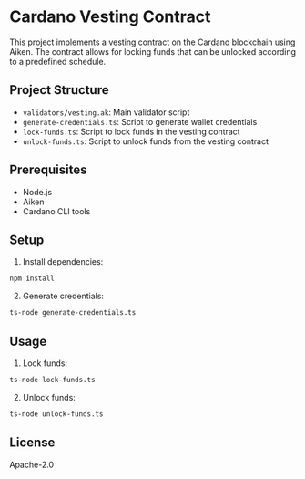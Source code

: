 # Cardano Vesting Contract

This project implements a vesting contract on the Cardano blockchain using Aiken. The contract allows for locking funds that can be unlocked according to a predefined schedule.

## Project Structure

- `validators/vesting.ak`: Main validator script
- `generate-credentials.ts`: Script to generate wallet credentials
- `lock-funds.ts`: Script to lock funds in the vesting contract
- `unlock-funds.ts`: Script to unlock funds from the vesting contract

## Prerequisites

- Node.js
- Aiken
- Cardano CLI tools

## Setup

1. Install dependencies:

```bash
npm install
```

2. Generate credentials:

```bash
ts-node generate-credentials.ts
```

## Usage

1. Lock funds:

```bash
ts-node lock-funds.ts
```

2. Unlock funds:

```bash
ts-node unlock-funds.ts
```

## License

Apache-2.0
